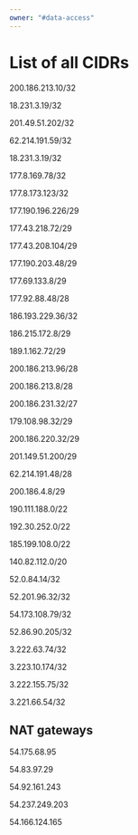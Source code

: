 ```yaml
---
owner: "#data-access"
---
```

# List of all CIDRs
200.186.213.10/32

18.231.3.19/32

201.49.51.202/32

62.214.191.59/32

18.231.3.19/32

177.8.169.78/32

177.8.173.123/32

177.190.196.226/29

177.43.218.72/29

177.43.208.104/29

177.190.203.48/29

177.69.133.8/29

177.92.88.48/28

186.193.229.36/32

186.215.172.8/29

189.1.162.72/29

200.186.213.96/28

200.186.213.8/28

200.186.231.32/27

179.108.98.32/29

200.186.220.32/29

201.149.51.200/29

62.214.191.48/28

200.186.4.8/29

190.111.188.0/22

192.30.252.0/22

185.199.108.0/22

140.82.112.0/20

52.0.84.14/32

52.201.96.32/32

54.173.108.79/32

52.86.90.205/32

3.222.63.74/32

3.223.10.174/32

3.222.155.75/32

3.221.66.54/32

## NAT gateways

54.175.68.95

54.83.97.29

54.92.161.243

54.237.249.203

54.166.124.165
